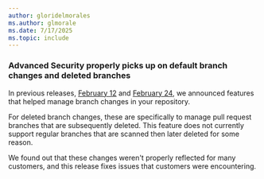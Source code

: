 ```yaml
---
author: gloridelmorales
ms.author: glmorale
ms.date: 7/17/2025
ms.topic: include
---
```


### Advanced Security properly picks up on default branch changes and deleted branches 

In previous releases, [February 12](https://learn.microsoft.com/en-us/azure/devops/release-notes/2025/sprint-251-update#github-advanced-security-updates-for-default-branch-changes) and [February 24](https://learn.microsoft.com/en-us/azure/devops/release-notes/2025/sprint-252-update#deleted-branches-removed-from-advanced-security-branch-picker), we announced features that helped manage branch changes in your repository. 

For deleted branch changes, these are specifically to manage pull request branches that are subsequently deleted. This feature does not currently support regular branches that are scanned then later deleted for some reason.

We found out that these changes weren't properly reflected for many customers, and this release fixes issues that customers were encountering. 